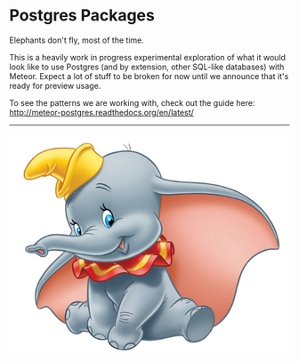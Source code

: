 # Postgres Packages

Elephants don't fly, most of the time.

This is a heavily work in progress experimental exploration of what it would look like to use Postgres (and by extension, other SQL-like databases) with Meteor. Expect a lot of stuff to be broken for now until we announce that it's ready for preview usage.

To see the patterns we are working with, check out the guide here: http://meteor-postgres.readthedocs.org/en/latest/

----------

![Dumbo](/img/dumbo.jpg)
